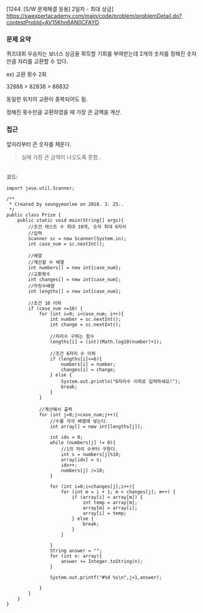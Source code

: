 [1244. [S/W 문제해결 응용] 2일차 - 최대 상금]
<br>
https://swexpertacademy.com/main/code/problem/problemDetail.do?contestProbId=AV15Khn6AN0CFAYD


### 문제 요약

퀴즈대회 우승자는 보너스 상금을 획득할 기회를 부여받는데 2개의 숫자를 정해진 숫자만큼 자리를 교환할 수 있다. 

ex) 교환 횟수 2회

32888 > 82838 > 88832

동일한 위치의 교환이 중복되어도 됨.

정해진 횟수만큼 교환하였을 때 가장 큰 금액을 계산.
<br>
### 접근 

앞자리부터 큰 숫자를 채운다.

> 실패
> 가장 큰 금액이 나오도록 못함..
<br>
코드:

    import java.util.Scanner;
    
    /**
     * Created by seungyeonlee on 2018. 3. 25..
     */
    public class Prize {
        public static void main(String[] args){
            //조건 테스트 수 최대 10개, 숫자 최대 6자리
            //입력
            Scanner sc = new Scanner(System.in);
            int case_num = sc.nextInt();
    
            //배열
            //계산할 수 배열
            int numbers[] = new int[case_num];
            //교환횟수
            int changes[] = new int[case_num];
            //자릿수배열
            int lengths[] = new int[case_num];
    
            //조건 10 이하
            if (case_num <=10) {
                for (int i=0; i<case_num; i++){
                    int number = sc.nextInt();
                    int change = sc.nextInt();
    
                    //자리수 구하는 함수
                    lengths[i] = (int)(Math.log10(number)+1);
    
                    //조건 6자리 수 이하
                    if (lengths[i]<=6){
                        numbers[i] = number;
                        changes[i] = change;
                    } else {
                        System.out.println("6자리수 이하로 입력하세요!");
                        break;
                    }
                }
    
                //계산해서 출력
                for (int j=0;j<case_num;j++){
                    //수를 각각 배열에 넣는다.
                    int array[] = new int[lengths[j]];
    
                    int idx = 0;
                    while (numbers[j] != 0){
                        //1의 자리 수부터 구한다.
                        int s = numbers[j]%10;
                        array[idx] = s;
                        idx++;
                        numbers[j] /=10;
                    }
    
                    for (int i=0;i<changes[j];i++){
                        for (int m = i + 1; m < changes[j]; m++) {
                            if (array[i] < array[m]) {
                                int temp = array[m];
                                array[m] = array[i];
                                array[i] = temp;
                            } else {
                                break;
                            }
                        }
    
                    }
                    String answer = "";
                    for (int n: array){
                        answer += Integer.toString(n);
                    }
    
                    System.out.printf("#%d %s\n",j+1,answer);
    
                }
            }
        }
    }
    




